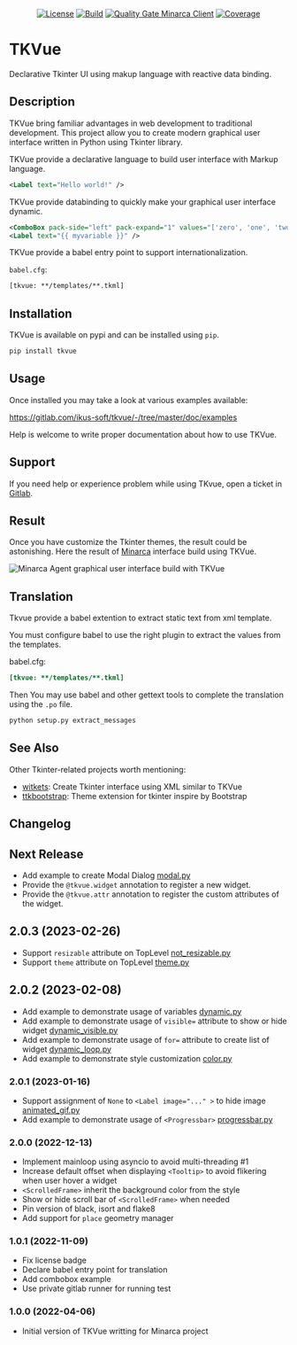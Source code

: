 <p align="center">
<a href="LICENSE"><img alt="License" src="https://img.shields.io/pypi/l/tkvue"></a>
<a href="https://gitlab.com/ikus-soft/tkvue/pipelines"><img alt="Build" src="https://gitlab.com/ikus-soft/tkvue/badges/master/pipeline.svg"></a>
<a href="https://sonar.ikus-soft.com/dashboard?id=tkvue"><img alt="Quality Gate Minarca Client" src="https://sonar.ikus-soft.com/api/project_badges/measure?project=tkvue&metric=alert_status"></a>
<a href="https://sonar.ikus-soft.com/dashboard?id=tkvue"><img alt="Coverage" src="https://sonar.ikus-soft.com/api/project_badges/measure?project=tkvue&metric=coverage"></a>
</p>

# TKVue

Declarative Tkinter UI using makup language with reactive data binding.

## Description

TKVue bring familiar advantages in web development to traditional development. This project allow you to create modern graphical user interface written in Python using Tkinter library.

TKVue provide a declarative language to build user interface with Markup language.

```xml
<Label text="Hello world!" />
```

TKVue provide databinding to quickly make your graphical user interface dynamic.

```xml
<ComboBox pack-side="left" pack-expand="1" values="['zero', 'one', 'two', 'three']" textvariable="{{ myvariable }}" />
<Label text="{{ myvariable }}" />
```

TKVue provide a babel entry point to support internationalization.

`babel.cfg`:

```xml
[tkvue: **/templates/**.tkml]
```

## Installation

TKVue is available on pypi and can be installed using `pip`.

```sh
pip install tkvue
```

## Usage

Once installed you may take a look at various examples available:

<https://gitlab.com/ikus-soft/tkvue/-/tree/master/doc/examples>

Help is welcome to write proper documentation about how to use TKVue.

## Support

If you need help or experience problem while using TKvue, open a ticket in [Gitlab](https://gitlab.com/ikus-soft/tkvue/-/issues/new).

## Result

Once you have customize the Tkinter themes, the result could be astonishing. Here the result of [Minarca](https://minarca.org) interface build using TKVue.

![Minarca Agent graphical user interface build with TKVue](https://gitlab.com/ikus-soft/tkvue/-/raw/master/doc/8result-welcome.png)

## Translation

Tkvue provide a babel extention to extract static text from xml template.

You must configure babel to use the right plugin to extract the values from the templates.

babel.cfg:

```ini
[tkvue: **/templates/**.tkml]
```

Then You may use babel and other gettext tools to complete the translation using the `.po` file.

```sh
python setup.py extract_messages
```

## See Also

Other Tkinter-related projects worth mentioning:

* [witkets](https://www.leandromattioli.com.br/witkets): Create Tkinter interface using XML similar to TKVue
* [ttkbootstrap](https://ttkbootstrap.readthedocs.io/): Theme extension for tkinter inspire by Bootstrap

## Changelog

## Next Release

* Add example to create Modal Dialog [modal.py](https://gitlab.com/ikus-soft/tkvue/-/blob/master/src/tkvue/examples/modal.py)
* Provide the `@tkvue.widget` annotation to register a new widget.
* Provide the `@tkvue.attr` annotation to register the custom attributes of the widget.

## 2.0.3 (2023-02-26)

* Support `resizable` attribute on TopLevel [not_resizable.py](https://gitlab.com/ikus-soft/tkvue/-/blob/master/src/tkvue/examples/not_resizable.py)
* Support `theme` attribute on TopLevel [theme.py](https://gitlab.com/ikus-soft/tkvue/-/blob/master/src/tkvue/examples/theme.py)

## 2.0.2 (2023-02-08)

* Add example to demonstrate usage of variables [dynamic.py](https://gitlab.com/ikus-soft/tkvue/-/blob/master/src/tkvue/examples/dynamic.py)
* Add example to demonstrate usage of `visible=` attribute to show or hide widget [dynamic_visible.py](https://gitlab.com/ikus-soft/tkvue/-/blob/master/src/tkvue/examples/dynamic_visible.py)
* Add example to demonstrate usage of `for=` attribute to create list of widget [dynamic_loop.py](https://gitlab.com/ikus-soft/tkvue/-/blob/master/src/tkvue/examples/dynamic_loop.py)
* Add example to demonstrate style customization [color.py](https://gitlab.com/ikus-soft/tkvue/-/blob/master/src/tkvue/examples/color.py)

### 2.0.1 (2023-01-16)

* Support assignment of `None` to `<Label image="..." >` to hide image [animated_gif.py](https://gitlab.com/ikus-soft/tkvue/-/blob/master/src/tkvue/examples/animated_gif.py)
* Add example to demonstrate usage of `<Progressbar>` [progressbar.py](https://gitlab.com/ikus-soft/tkvue/-/blob/master/src/tkvue/examples/progressbar.py)

### 2.0.0 (2022-12-13)

* Implement mainloop using asyncio to avoid multi-threading #1
* Increase default offset when displaying `<Tooltip>` to avoid flikering when user hover a widget
* `<ScrolledFrame>` inherit the background color from the style
* Show or hide scroll bar of `<ScrolledFrame>` when needed
* Pin version of black, isort and flake8
* Add support for `place` geometry manager

### 1.0.1 (2022-11-09)

* Fix license badge
* Declare babel entry point for translation
* Add combobox example
* Use private gitlab runner for running test

### 1.0.0 (2022-04-06)

* Initial version of TKVue writting for Minarca project
